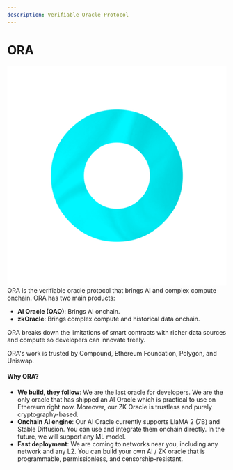 ```yaml
---
description: Verifiable Oracle Protocol
---
```


# ORA

<img src=".gitbook/assets/Rainbow-Radiating-V1_00167-b.png" alt="" data-size="line">ORA is the verifiable oracle protocol that brings AI and complex compute onchain. ORA has two main products:

* **AI Oracle (OAO)**: Brings AI onchain.
* **zkOracle**: Brings complex compute and historical data onchain.

ORA breaks down the limitations of smart contracts with richer data sources and compute so developers can innovate freely.

ORA's work is trusted by Compound, Ethereum Foundation, Polygon, and Uniswap.

#### Why ORA?

* **We build, they follow**: We are the last oracle for developers. We are the only oracle that has shipped an AI Oracle which is practical to use on Ethereum right now. Moreover, our ZK Oracle is trustless and purely cryptography-based.
* **Onchain AI engine**: Our AI Oracle currently supports LlaMA 2 (7B) and Stable Diffusion. You can use and integrate them onchain directly. In the future, we will support any ML model.
* **Fast deployment**: We are coming to networks near you, including any network and any L2. You can build your own AI / ZK oracle that is programmable, permissionless, and censorship-resistant.
